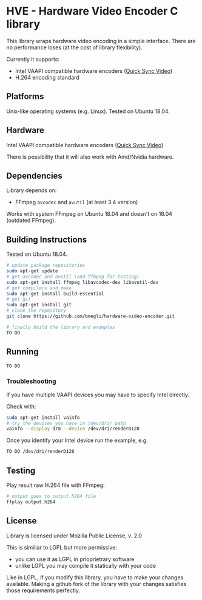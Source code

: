 # HVE - Hardware Video Encoder C library

This library wraps hardware video encoding in a simple interface.
There are no performance loses (at the cost of library flexibility).

Currently it supports:
- Intel VAAPI compatible hardware encoders ([Quick Sync Video](https://ark.intel.com/Search/FeatureFilter?productType=processors&QuickSyncVideo=true))
- H.264 encoding standard

## Platforms 

Unix-like operating systems (e.g. Linux).
Tested on Ubuntu 18.04.

## Hardware

Intel VAAPI compatible hardware encoders ([Quick Sync Video](https://ark.intel.com/Search/FeatureFilter?productType=processors&QuickSyncVideo=true))

There is possibility that it will also work with Amd/Nvidia hardware.

## Dependencies

Library depends on:
- FFmpeg `avcodec` and `avutil` (at least 3.4 version)

Works with system FFmpeg on Ubuntu 18.04 and doesn't on 16.04 (outdated FFmpeg).

## Building Instructions

Tested on Ubuntu 18.04.

``` bash
# update package repositories
sudo apt-get update 
# get avcodec and avutil (and ffmpeg for testing)
sudo apt-get install ffmpeg libavcodec-dev libavutil-dev
# get compilers and make
sudo apt-get install build-essential
# get git
sudo apt-get install git
# clone the repository
git clone https://github.com/bmegli/hardware-video-encoder.git

# finally build the library and examples
TO DO
```

## Running 

``` bash
TO DO
```

### Troubleshooting

If you have multiple VAAPI devices you may have to specify Intel directly.

Check with:
```bash
sudo apt-get install vainfo
# try the devices you have in /dev/dri/ path
vainfo --display drm --device /dev/dri/renderD128
```

Once you identify your Intel device run the example, e.g.

```bash
TO DO /dev/dri/renderD128
```

## Testing

Play result raw H.264 file with FFmpeg:

``` bash
# output goes to output.h264 file 
ffplay output.h264
```

## License

Library is licensed under Mozilla Public License, v. 2.0

This is similiar to LGPL but more permissive:
- you can use it as LGPL in prioprietrary software
- unlike LGPL you may compile it statically with your code

Like in LGPL, if you modify this library, you have to make your changes available.
Making a github fork of the library with your changes satisfies those requirements perfectly.

